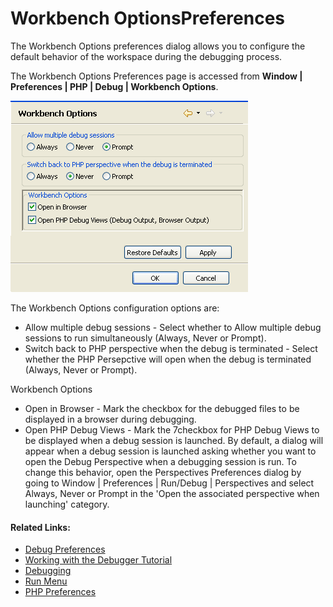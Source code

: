 # Workbench OptionsPreferences

<!--context:launching--><!--context:workbench_options-->

The Workbench Options preferences dialog allows you to configure the default behavior of the workspace during the debugging process.

The Workbench Options Preferences page is accessed from **Window | Preferences | PHP | Debug | Workbench Options**.

![debug__launching.png](images/debug__launching.png "debug__launching.png")

The Workbench Options configuration options are:

 * Allow multiple debug sessions - Select whether to Allow multiple debug sessions to run simultaneously (Always, Never or Prompt).
 * Switch back to PHP perspective when the debug is terminated - Select whether the PHP Persepctive will open when the debug is terminated (Always, Never or Prompt).

Workbench Options

 * Open in Browser - Mark the checkbox for the debugged files to be displayed in a browser during debugging.
 * Open PHP Debug Views - Mark the 7checkbox for PHP Debug Views to be displayed when a debug session is launched.  By default, a dialog will appear when a debug session is launched asking whether you want to open the Debug Perspective when a debugging session is run. To change this behavior, open the Perspectives Preferences dialog by going to Window | Preferences | Run/Debug | Perspectives and select Always, Never or Prompt in the 'Open the associated perspective when launching' category.

<!--links-start-->

#### Related Links:

 * [Debug Preferences](000-index.md)
 * [Working with the Debugger Tutorial](../../../008-getting_started/016-basic_tutorial/024-working_with_the_debugger.md)
 * [Debugging](../../../024-tasks/152-debugging/000-index.md)
 * [Run Menu](../../../032-reference/016-menus/064-run.md)
 * [PHP Preferences](../../../032-reference/032-preferences/000-index.md)

<!--links-end-->
